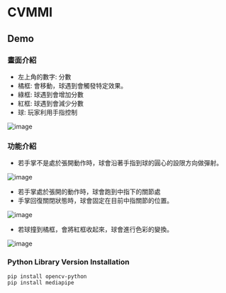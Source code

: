# CVMMI
## Demo
### 畫面介紹
  - 左上角的數字: 分數
  - 橘框: 會移動，球遇到會觸發特定效果。
  - 綠框: 球遇到會增加分數
  - 紅框: 球遇到會減少分數
  - 球: 玩家利用手指控制

![image](https://github.com/theyeeche/CVMMI_fingerball/assets/61655288/c03bdcaa-1577-4a3c-8df2-31517b9925e6)

### 功能介紹

  - 若手掌不是處於張開動作時，球會沿著手指到球的圓心的設限方向做彈射。
  
  ![image](https://github.com/theyeeche/CVMMI_fingerball/assets/61655288/111d837f-aed2-4278-b40d-583556483767)
  
  - 若手掌處於張開的動作時，球會跑到中指下的關節處
  - 手掌回復關閉狀態時，球會固定在目前中指關節的位置。
  
  ![image](https://github.com/theyeeche/CVMMI_fingerball/assets/61655288/c279d502-d2a0-4e5d-a84f-894d24112b20)
  - 若球撞到橘框，會將紅框收起來，球會進行色彩的變換。

  ![image](https://github.com/theyeeche/CVMMI_fingerball/assets/61655288/b4a06084-a140-48fb-9a86-7077127b4376)
  
  
### Python Library Version Installation 
```
pip install opencv-python
pip install mediapipe
```
